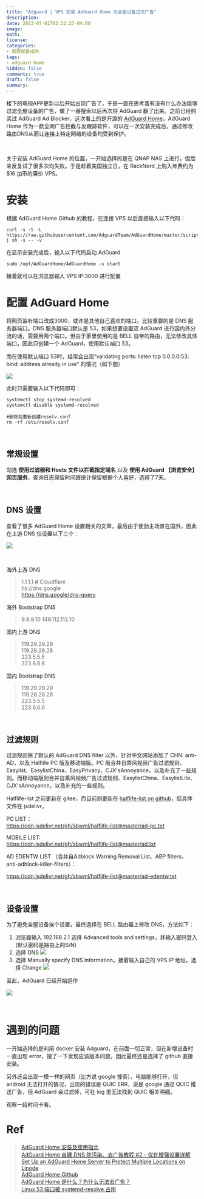 ```yaml
---
title: "Adguard | VPS 安装 AdGuard Home 为全屋设备过滤广告"
description: 
date: 2023-07-01T02:32:27-04:00
image: 
math:
license: 
categories:
- 新建就是成功
tags:
- adguard home
hidden: false
comments: true
draft: false
summary:
---
```


楼下的电视APP更新以后开始出现广告了，于是一直在思考着有没有什么办法能够过滤全屋设备的广告，做了一番搜索以后再次将 AdGuard 翻了出来。之前已经购买过 AdGuard Ad Blocker，这次看上的是开源的 [AdGuard Home](https://adguard.com/en/adguard-home/overview.html)。AdGuard Home 作为一款全网广告拦截与反跟踪软件，可以在一次安装完成后，通过修改路由DNS从而让连接上特定网络的设备均受到保护。

</br>

关于安装 AdGuard Home 的位置，一开始选择的是在 QNAP NAS 上进行，但后来反复试了很多次均失败。于是趁着美国独立日，在 RackNerd 上购入年费约为 $16 加币的廉价 VPS。

# 安装

根据 AdGuard Home Github 的教程，在连接 VPS 以后直接输入以下代码：

```
curl -s -S -L https://raw.githubusercontent.com/AdguardTeam/AdGuardHome/master/scripts/install.sh | sh -s -- -v

```

在显示安装完成后，输入以下代码启动 AdGuard 

```
sudo /opt/AdGuardHome/AdGuardHome -s start
```

接着就可以在浏览器输入 VPS IP:3000 进行配置

# 配置 AdGuard Home

将网页监听端口改成3000，或许是其他自己喜欢的端口。比较重要的是 DNS 服务器端口。DNS 服务器端口默认是 53，如果想要设置双 AdGuard 进行国内外分流的话，需要用两个端口。但由于家里使用的是 BELL 自带的路由，无法修改具体端口，因此只创建一个 AdGuard，使用默认端口 53。

而在使用默认端口 53时，经常会出现“validating ports: listen tcp 0.0.0.0:53: bind: address already in use” 的情况（如下图）

![](https://raw.githubusercontent.com/Gilgamel/img-host/main/hugo/2023/20230702004938.png)

此时只需要输入以下代码即可：

```
systemctl stop systemd-resolved  
systemctl disable systemd-resolved  

#删除后重新创建resolv.conf
rm -rf /etc/resolv.conf
```

</br>

## 常规设置

勾选 **使用过滤器和 Hosts 文件以拦截指定域名** 以及 **使用 AdGuard 【浏览安全】网页服务**，查询日志保留时间跟统计保留根据个人喜好，选择了7天。

</br>

## DNS 设置

查看了很多 AdGuard Home 设置相关的文章，最后由于使劲主场景在国外，因此在上游 DNS 仅设置以下三个：

![](https://raw.githubusercontent.com/Gilgamel/img-host/main/hugo/2023/20230701231409.png)

</br>

海外上游 DNS
> 1.1.1.1 # Cloudflare  
> tls://dns.google  
> https://dns.google/dns-query  

海外 Bootstrap DNS
> 9.9.9.10
> 149.112.112.10

国内上游 DNS  
> 119.29.29.29  
> 119.28.28.28  
> 223.5.5.5  
> 223.6.6.6

国内 Bootstrap DNS
> 119.29.29.29  
> 119.28.28.28  
> 223.5.5.5  
> 223.6.6.6


</br>

## 过滤规则

过滤规则除了默认的 AdGuard DNS filter 以外，针对中文网站添加了 CHN: anti-AD，以及 Halflife PC 版及移动端版。PC 版合并自乘风视频广告过滤规则、Easylist、EasylistChina、EasyPrivacy、CJX'sAnnoyance，以及补充了一些规则。而移动端版则合并自乘风视频广告过滤规则、EasylistChina、EasylistLite、CJX'sAnnoyance，以及补充的一些规则。

Halflife-list 之前更新在 gitee，而目前则更新在 [halflife-list on github](https://github.com/sbwml/halflife-list)，但具体文件在 jsdelivr。


PC LIST：  
https://cdn.jsdelivr.net/gh/sbwml/halflife-list@master/ad-pc.txt

MOBILE LIST:  
https://cdn.jsdelivr.net/gh/sbwml/halflife-list@master/ad.txt

AD EDENTW LIST （合并自Adblock Warning Removal List、ABP filters、anti-adblock-killer-filters）：

https://cdn.jsdelivr.net/gh/sbwml/halflife-list@master/ad-edentw.txt

</br>

## 设备设置

为了避免全屋设备挨个设置，最终选择在 BELL 路由器上修改 DNS，方法如下：

1. 浏览器输入 192.168.2.1 选择 Advanced tools and settings，并输入密码登入 (默认密码是路由上的S/N)
2. 选择 DNS
![](https://raw.githubusercontent.com/Gilgamel/img-host/main/hugo/2023/20230701231004.png)
3. 选择 Manually specify DNS information，接着输入自己的 VPS IP 地址，选择 Change
![](https://raw.githubusercontent.com/Gilgamel/img-host/main/hugo/2023/20230701231039.png)


至此，AdGuard 已经开始运作

![](https://raw.githubusercontent.com/Gilgamel/img-host/main/hugo/2023/20230702011200.png)

</br>

# 遇到的问题

一开始选择的是利用 docker 安装 Adguard，在前面一切正常，但在新增设备时一直出现 error，搜了一下发现应该版本问题，因此最终还是选择了 github 直接安装。

另外还会出现一模一样的网页（比方说 google 搜索），电脑能够打开，但 android 无法打开的情况，出现的错误是 QUIC ERR，说是 google 通过 QUIC 推送广告，但 AdGuard 会过滤掉，可在 log 里无法找到 QUIC 相关明细。

观察一段时间卡看。


# Ref
> [AdGuard Home 安装及使用指北](https://sspai.com/post/63088)  
> [AdGuard Home 自建 DNS 防污染、去广告教程 #2 – 优化增强设置详解](https://www.jarods.org/2191.html)  
> [Set Up an AdGuard Home Server to Protect Multiple Locations on Linode](https://www.youtube.com/watch?v=z-QdOOR553I&t=1122s)  
> [AdGuard Home Github](https://github.com/AdguardTeam/AdGuardHome#getting-started)  
> [AdGuard Home 是什么？为什么无法去广告？](https://p3terx.com/archives/use-adguard-home-to-build-dns-to-prevent-pollution-and-remove-ads-0.html)  
>[Linux 53 端口被 systemd-resolve 占用](https://www.bujj.org/index.php/2022/01/28/285/)  

